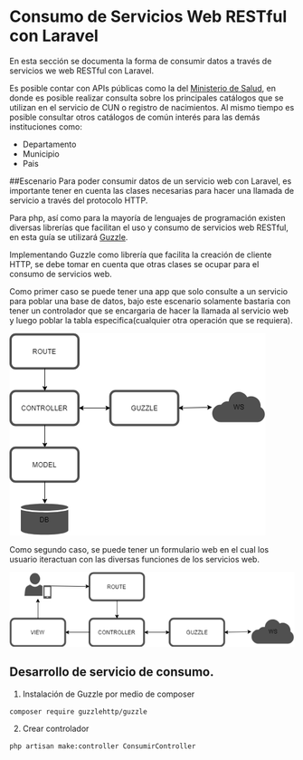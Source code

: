 # Consumo de Servicios Web RESTful con Laravel
En esta sección se documenta la forma de consumir datos a través de servicios we web RESTful con Laravel.

Es posible contar con APIs públicas como la del [Ministerio de Salud](#https://api.salud.gob.sv/), en donde es posible realizar consulta sobre los principales catálogos que se utilizan en el servicio de CUN o registro de nacimientos. Al mismo tiempo es posible consultar otros catálogos de común interés para las demás instituciones como:
* Departamento
* Municipio
* Pais

##Escenario 
Para poder consumir datos de un servicio web con Laravel, es importante tener en cuenta las clases necesarias para hacer una llamada de servicio a través del protocolo HTTP.

Para php, así como para la mayoría de lenguajes de programación existen diversas librerías que facilitan el uso y consumo de servicios web RESTful, en esta guía se utilizará [Guzzle](#https://github.com/guzzle/guzzle).

Implementando Guzzle como librería que facilita la creación de cliente HTTP, se debe tomar en cuenta que otras clases se ocupar para el consumo de servicios web. 

Como primer caso se puede tener una app que solo consulte a un servicio para poblar una base de datos, bajo este escenario solamente bastaria con tener un controlador que se encargaria de hacer la llamada al servicio web y luego poblar la tabla especifica(cualquier otra operación que se requiera).

![Alt text](../docs/img/2.png?raw=true "Servicio de consulta")

Como segundo caso, se puede tener un formulario web en el cual los usuario iteractuan con las diversas funciones de los servicios web.

![Alt text](../docs/img/1.png?raw=true "solicitud de servicio web desde formularios")







## Desarrollo de servicio de consumo.
1. Instalación de Guzzle por medio de composer
```
composer require guzzlehttp/guzzle
```

2. Crear controlador
```
php artisan make:controller ConsumirController
```

 


